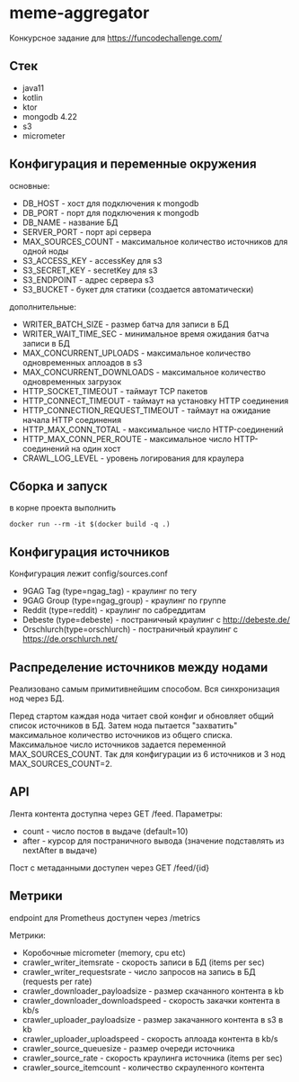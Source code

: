 # meme-aggregator
Конкурсное задание для https://funcodechallenge.com/

## Стек
* java11
* kotlin
* ktor
* mongodb 4.22
* s3 
* micrometer

## Конфигурация и переменные окружения
основные:
* DB_HOST - хост для подключения к mongodb
* DB_PORT - порт для подключения к mongodb
* DB_NAME - название БД
* SERVER_PORT - порт api сервера
* MAX_SOURCES_COUNT - максимальное количество источников для одной ноды
* S3_ACCESS_KEY - accessKey для s3
* S3_SECRET_KEY - secretKey для s3
* S3_ENDPOINT - адрес сервера s3
* S3_BUCKET - букет для статики (создается автоматически)

дополнительные:
* WRITER_BATCH_SIZE - размер батча для записи в БД
* WRITER_WAIT_TIME_SEС - минимальное время ожидания батча записи в БД
* MAX_CONCURRENT_UPLOADS - максимальное количество одновременных аплоадов в s3 
* MAX_CONCURRENT_DOWNLOADS - максимальное количество одновременных загрузок
* HTTP_SOCKET_TIMEOUT - таймаут TCP пакетов
* HTTP_CONNECT_TIMEOUT - таймаут на установку HTTP соединения
* HTTP_CONNECTION_REQUEST_TIMEOUT - таймаут на ожидание начала HTTP соединения
* HTTP_MAX_CONN_TOTAL - максимальное число HTTP-соединений
* HTTP_MAX_CONN_PER_ROUTE - максимальное число HTTP-соединений на один хост
* CRAWL_LOG_LEVEL - уровень логирования для краулера

## Сборка и запуск
в корне проекта выполнить 
```
docker run --rm -it $(docker build -q .)
```

## Конфигурация источников
Конфигурация лежит config/sources.conf
* 9GAG Tag (type=ngag_tag) - краулинг по тегу
* 9GAG Group (type=ngag_group) - краулинг по группе
* Reddit (type=reddit) - краулинг по сабреддитам
* Debeste (type=debeste) - постраничный краулинг с http://debeste.de/ 
* Orschlurch(type=orschlurch) - постраничный краулинг с https://de.orschlurch.net/ 

## Распределение источников между нодами
Реализовано самым примитивнейшим способом. Вся синхронизация нод через БД.
 
 Перед стартом каждая нода читает свой конфиг и обновляет общий список источников в БД. Затем нода пытается "захватить" максимальное количество источников из общего списка. Максимальное число источников задается переменной MAX_SOURCES_COUNT. Так для конфигурации из 6 источников и 3 нод MAX_SOURCES_COUNT=2.  

## API

Лента контента доступна через GET /feed.
Параметры:
* count - число постов в выдаче (default=10)
* after - курсор для постраничного вывода (значение подставлять из nextAfter в выдаче)

Пост с метаданными доступен через GET /feed/{id}


## Метрики
endpoint для Prometheus доступен через /metrics

Метрики:
* Коробочные micrometer (memory, cpu etc)
* crawler_writer_itemsrate - скорость записи в БД (items per sec)
* crawler_writer_requestsrate - число запросов на запись в БД (requests per rate)
* crawler_downloader_payloadsize - размер скачанного контента в kb
* crawler_downloader_downloadspeed - скорость закачки контента в kb/s
* crawler_uploader_payloadsize - размер закачанного контента в s3 в kb
* crawler_uploader_uploadspeed - скорость аплоада контента в kb/s
* crawler_source_queuesize - размер очереди источника 
* crawler_source_rate - скорость краулинга источника (items per sec)
* crawler_source_itemcount - количество скрауленного контента
